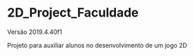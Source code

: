 # 2D_Project_Faculdade

Versão 2019.4.40f1

Projeto para auxiliar alunos no desenvolvimento de um jogo 2D
